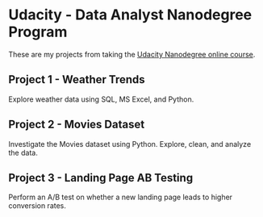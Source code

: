 # Udacity - Data Analyst Nanodegree Program
These are my projects from taking the <a href="https://www.udacity.com/course/data-analyst-nanodegree--nd002">
Udacity Nanodegree online course</a>.

## Project 1 - Weather Trends
Explore weather data using SQL, MS Excel, and Python.

## Project 2 - Movies Dataset
Investigate the Movies dataset using Python. Explore, clean, and analyze the data.

## Project 3 - Landing Page AB Testing
Perform an A/B test on whether a new landing page leads to higher conversion rates.
